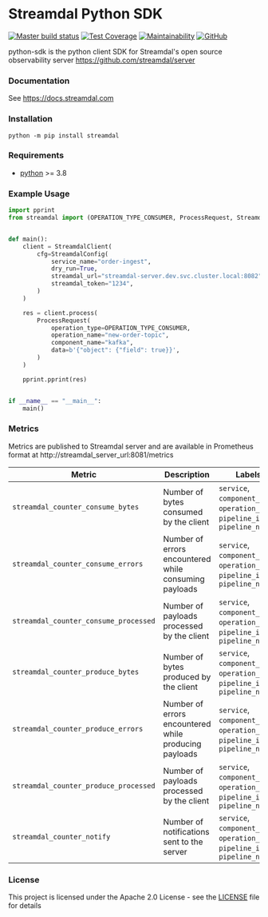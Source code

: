 # Streamdal Python SDK


[![Master build status](https://github.com/streamdal/python-sdk/actions/workflows/main.yml/badge.svg)](https://github.com/streamdal/python-sdk/actions/workflows/main.yml)
[![Test Coverage](https://api.codeclimate.com/v1/badges/75e54383c741bd7c1bca/test_coverage)](https://codeclimate.com/github/streamdal/python-sdk/test_coverage)
[![Maintainability](https://api.codeclimate.com/v1/badges/75e54383c741bd7c1bca/maintainability)](https://codeclimate.com/github/streamdal/python-sdk/maintainability)
[![GitHub](https://img.shields.io/github/license/streamdal/python-sdk)](https://github.com/streamdal/python-sdk)

python-sdk is the python client SDK for Streamdal's open source observability server https://github.com/streamdal/server

### Documentation

See https://docs.streamdal.com

### Installation
```
python -m pip install streamdal
```

### Requirements

* [python](https://www.python.org/) >= 3.8


### Example Usage

```python
import pprint
from streamdal import (OPERATION_TYPE_CONSUMER, ProcessRequest, StreamdalClient, StreamdalConfig)


def main():
    client = StreamdalClient(
        cfg=StreamdalConfig(
            service_name="order-ingest",
            dry_run=True,
            streamdal_url="streamdal-server.dev.svc.cluster.local:8082",
            streamdal_token="1234",
        )
    )

    res = client.process(
        ProcessRequest(
            operation_type=OPERATION_TYPE_CONSUMER,
            operation_name="new-order-topic",
            component_name="kafka",
            data=b'{"object": {"field": true}}',
        )
    )

    pprint.pprint(res)


if __name__ == "__main__":
    main()
```

### Metrics

Metrics are published to Streamdal server and are available in Prometheus format at http://streamdal_server_url:8081/metrics

| Metric                                       | Description                                      | Labels                                                                        |
|----------------------------------------------|--------------------------------------------------|-------------------------------------------------------------------------------|
| `streamdal_counter_consume_bytes`     | Number of bytes consumed by the client     | `service`, `component_name`, `operation_name`, `pipeline_id`, `pipeline_name` |
| `streamdal_counter_consume_errors`    | Number of errors encountered while consuming payloads | `service`, `component_name`, `operation_name`, `pipeline_id`, `pipeline_name` |
| `streamdal_counter_consume_processed` | Number of payloads processed by the client | `service`, `component_name`, `operation_name`, `pipeline_id`, `pipeline_name` |
| `streamdal_counter_produce_bytes`     | Number of bytes produced by the client     | `service`, `component_name`, `operation_name`, `pipeline_id`, `pipeline_name` |
| `streamdal_counter_produce_errors`    | Number of errors encountered while producing payloads | `service`, `component_name`, `operation_name`, `pipeline_id`, `pipeline_name` |
| `streamdal_counter_produce_processed` | Number of payloads processed by the client | `service`, `component_name`, `operation_name`, `pipeline_id`, `pipeline_name` |
| `streamdal_counter_notify`            | Number of notifications sent to the server | `service`, `component_name`, `operation_name`, `pipeline_id`, `pipeline_name` |


### License

This project is licensed under the Apache 2.0 License - see the [LICENSE](LICENSE) file for details
